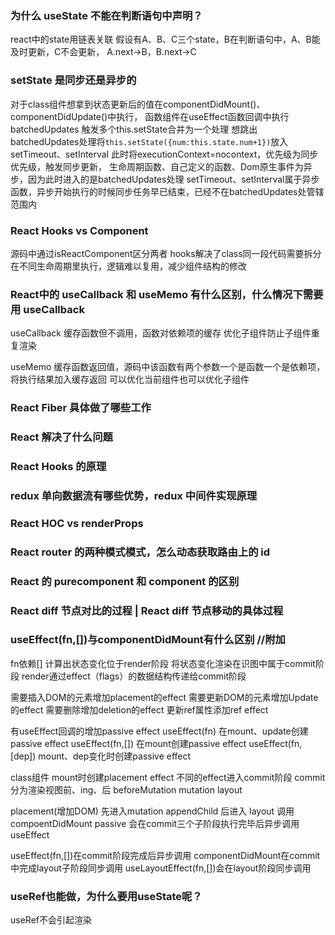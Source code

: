 ### 为什么 useState 不能在判断语句中声明？
react中的state用链表关联
假设有A、B、C三个state，B在判断语句中，A、B能及时更新，C不会更新，
A.next->B，B.next->C

### setState 是同步还是异步的 
对于class组件想拿到状态更新后的值在componentDidMount()、componentDidUpdate()中执行，
函数组件在useEffect函数回调中执行
batchedUpdates 触发多个this.setState合并为一个处理
想跳出batchedUpdates处理将`this.setState({num:this.state.num+1})`放入setTimeout、setInterval
此时将executionContext=nocontext，优先级为同步优先级，触发同步更新，
生命周期函数、自己定义的函数、Dom原生事件为异步，因为此时进入的是batchedUpdates处理
setTimeout、setInterval属于异步函数，异步开始执行的时候同步任务早已结束，已经不在batchedUpdates处管辖范围内

### React Hooks vs Component
源码中通过isReactComponent区分两者
hooks解决了class同一段代码需要拆分在不同生命周期里执行，逻辑难以复用，减少组件结构的修改

### React中的 useCallback 和 useMemo 有什么区别，什么情况下需要用 useCallback
useCallback 缓存函数但不调用，函数对依赖项的缓存
优化子组件防止子组件重复渲染

useMemo 缓存函数返回值，源码中该函数有两个参数一个是函数一个是依赖项，将执行结果加入缓存返回
可以优化当前组件也可以优化子组件
### React Fiber 具体做了哪些工作

### React 解决了什么问题
### React Hooks 的原理
### redux 单向数据流有哪些优势，redux 中间件实现原理
### React HOC vs renderProps
### React router 的两种模式模式，怎么动态获取路由上的 id
### React 的 purecomponent 和 component 的区别
### React diff 节点对比的过程 | React diff 节点移动的具体过程

### useEffect(fn,[])与componentDidMount有什么区别 //附加
fn依赖[]
计算出状态变化位于render阶段
将状态变化渲染在识图中属于commit阶段
render通过effect（flags）的数据结构传递给commit阶段

需要插入DOM的元素增加placement的effect
需要更新DOM的元素增加Update的effect
需要删除增加deletion的effect
更新ref属性添加ref effect

有useEffect回调的增加passive effect
useEffect(fn) 在mount、update创建passive effect
useEffect(fn,[]) 在mount创建passive effect
useEffect(fn,[dep]) mount、dep变化时创建passive effect

class组件 mount时创建placement effect
不同的effect进入commit阶段
commit分为渲染视图前、ing、后
beforeMutation
mutation 
layout

placement(增加DOM) 先进入mutation appendChild 后进入 layout 调用compoentDidMount
passive 会在commit三个子阶段执行完毕后异步调用useEffect

useEffect(fn,[])在commit阶段完成后异步调用
componentDidMount在commit中完成layout子阶段同步调用
useLayoutEffect(fn,[])会在layout阶段同步调用

### useRef也能做，为什么要用useState呢？
useRef不会引起渲染

